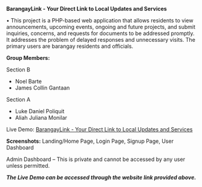 **BarangayLink - Your Direct Link to Local Updates and Services**

• This project is a PHP-based web application that allows residents to view announcements, upcoming events, ongoing and future projects, and submit inquiries, concerns, and requests for documents to be addressed promptly. It addresses the problem of delayed responses and unnecessary visits. The primary users are barangay residents and officials.


**Group Members:**

Section B
- Noel Barte
- James Collin Gantaan

Section A
- Luke Daniel Poliquit 
- Aliah Juliana Monilar 


Live Demo: [BarangayLink - Your Direct Link to Local Updates and Services](https://barangaylinkphp.onrender.com/)


**Screenshots:** Landing/Home Page, Login Page, Signup Page, User Dashboard

Admin Dashboard – This is private and cannot be accessed by any user unless permitted.

**_The Live Demo can be accessed through the website link provided above._**

